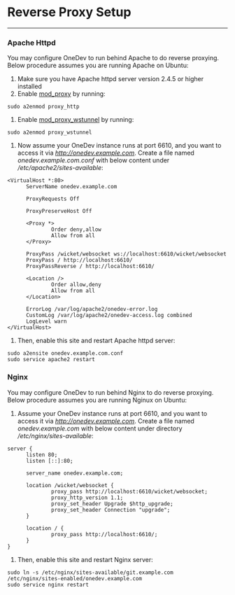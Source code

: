 # Reverse Proxy Setup
----------

### Apache Httpd

You may configure OneDev to run behind Apache to do reverse proxying. Below procedure assumes you are running Apache on Ubuntu:

1. Make sure you have Apache httpd server version 2.4.5 or higher installed
1. Enable [mod_proxy](http://httpd.apache.org/docs/2.4/mod/mod_proxy.html) by running:
  ```
  sudo a2enmod proxy_http
  ```
1. Enable [mod_proxy_wstunnel](http://httpd.apache.org/docs/2.4/mod/mod_proxy_wstunnel.html) by running:
  ```
  sudo a2enmod proxy_wstunnel
  ```
1. Now assume your OneDev instance runs at port 6610, and you want to access it via _http://onedev.example.com_. Create a file named _onedev.example.com.conf_ with below content under _/etc/apache2/sites-available_:
  ```
<VirtualHost *:80>
        ServerName onedev.example.com

        ProxyRequests Off

        ProxyPreserveHost Off

        <Proxy *>
                Order deny,allow
                Allow from all
        </Proxy>

        ProxyPass /wicket/websocket ws://localhost:6610/wicket/websocket
        ProxyPass / http://localhost:6610/
        ProxyPassReverse / http://localhost:6610/

        <Location />
                Order allow,deny
                Allow from all
        </Location>

        ErrorLog /var/log/apache2/onedev-error.log
        CustomLog /var/log/apache2/onedev-access.log combined
        LogLevel warn
</VirtualHost>
  ```
1. Then, enable this site and restart Apache httpd server:
  ```
sudo a2ensite onedev.example.com.conf
sudo service apache2 restart
```

### Nginx

You may configure OneDev to run behind Nginx to do reverse proxying. Below procedure assumes you are running Nginux on Ubuntu:

1. Assume your OneDev instance runs at port 6610, and you want to access it via _http://onedev.example.com_. Create a file named _onedev.example.com_ with below content under directory _/etc/nginx/sites-available_:
  ```
server {
        listen 80;
        listen [::]:80;

        server_name onedev.example.com;

        location /wicket/websocket {
                proxy_pass http://localhost:6610/wicket/websocket;
                proxy_http_version 1.1;
                proxy_set_header Upgrade $http_upgrade;
                proxy_set_header Connection "upgrade";
        }

        location / {
                proxy_pass http://localhost:6610/;
        }
}
```

1. Then, enable this site and restart Nginx server:
  ```
sudo ln -s /etc/nginx/sites-available/git.example.com /etc/nginx/sites-enabled/onedev.example.com
sudo service nginx restart
```